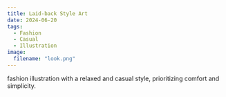 ```yaml
---
title: Laid-back Style Art
date: 2024-06-20
tags:
  - Fashion
  - Casual
  - Illustration
image:
  filename: "look.png"
---
```


fashion illustration with a relaxed and casual style, prioritizing comfort and simplicity.

<!--more-->
